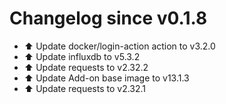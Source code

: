 # Changelog since v0.1.8
- ⬆️ Update docker/login-action action to v3.2.0 
- ⬆️ Update influxdb to v5.3.2 
- ⬆️ Update requests to v2.32.2 
- ⬆️ Update Add-on base image to v13.1.3 
- ⬆️ Update requests to v2.32.1 
